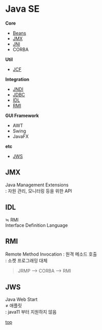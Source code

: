 # Java SE



**Core**   
- [Beans](./java-beans.md)
- [JMX](#jmx)
- [JNI](./jni.md)
- CORBA


**Util**  
- [JCF](./jcf.md)


**Integration**  
- [JNDI](./jndi.md)
- [JDBC](./jdbc.md)
- [IDL](#idl)
- [RMI](#rmi)



**GUI Framework**
- AWT
- Swing
- JavaFX


**etc**   
- [JWS](#jws)



## JMX
Java Management Extensions  
: 자원 관리, 모니터링 등을 위한 API  



## IDL
≒ RMI  
Interface Definition Language  



## RMI
Remote Method Invocation
: 원격 메소드 호출  
: 소켓 프로그래밍 대체  

> JRMP --> CORBA --> RMI



## JWS
Java Web Start    
≠ 애플릿   
: java11 부터 지원하지 않음  



[top](#)